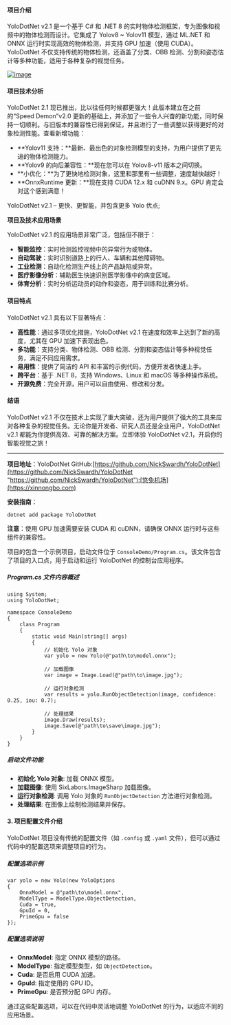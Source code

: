 
#### 项目介绍

YoloDotNet v2\.1 是一个基于 C\# 和 .NET 8 的实时物体检测框架，专为图像和视频中的物体检测而设计。它集成了 Yolov8 \~ Yolov11 模型，通过 ML.NET 和 ONNX 运行时实现高效的物体检测，并支持 GPU 加速（使用 CUDA）。YoloDotNet 不仅支持传统的物体检测，还涵盖了分类、OBB 检测、分割和姿态估计等多种功能，适用于各种复杂的视觉任务。

[![image](https://img2023.cnblogs.com/blog/510/202410/510-20241010214936425-577776944.png "image")](https://github.com)

#### 项目技术分析

YoloDotNet 2\.1 现已推出，比以往任何时候都更强大！此版本建立在之前的“Speed Demon”v2\.0 更新的基础上，并添加了一些令人兴奋的新功能，同时保持一切顺利。与旧版本的兼容性已得到保证，并且进行了一些调整以获得更好的对象检测性能。查看新增功能：

* **Yolov11 支持：**最新、最出色的对象检测模型的支持，为用户提供了更先进的物体检测能力。
* **Yolov9 的向后兼容性：**现在您可以在 Yolov8\-v11 版本之间切换。
* **小优化：**为了更快地检测对象，这里和那里有一些调整，速度越快越好！
* **OnnxRuntime 更新：**现在支持 CUDA 12\.x 和 cuDNN 9\.x。GPU 肯定会对这个感到满意！

YoloDotNet v2\.1 – 更快、更智能，并包含更多 Yolo 优点;

**项目及技术应用场景**

YoloDotNet v2\.1 的应用场景非常广泛，包括但不限于：

* **智能监控**：实时检测监控视频中的异常行为或物体。
* **自动驾驶**：实时识别道路上的行人、车辆和其他障碍物。
* **工业检测**：自动化检测生产线上的产品缺陷或异常。
* **医疗影像分析**：辅助医生快速识别医学影像中的病变区域。
* **体育分析**：实时分析运动员的动作和姿态，用于训练和比赛分析。

#### 项目特点

YoloDotNet v2\.1 具有以下显著特点：

* **高性能**：通过多项优化措施，YoloDotNet v2\.1 在速度和效率上达到了新的高度，尤其在 GPU 加速下表现出色。
* **多功能**：支持分类、物体检测、OBB 检测、分割和姿态估计等多种视觉任务，满足不同应用需求。
* **易用性**：提供了简洁的 API 和丰富的示例代码，方便开发者快速上手。
* **跨平台**：基于 .NET 8，支持 Windows、Linux 和 macOS 等多种操作系统。
* **开源免费**：完全开源，用户可以自由使用、修改和分发。

#### 结语

YoloDotNet v2\.1 不仅在技术上实现了重大突破，还为用户提供了强大的工具来应对各种复杂的视觉任务。无论你是开发者、研究人员还是企业用户，YoloDotNet v2\.1 都能为你提供高效、可靠的解决方案。立即体验 YoloDotNet v2\.1，开启你的智能视觉之旅！



---

**项目地址**：YoloDotNet GitHub:[https://github.com/NickSwardh/YoloDotNet](https://github.com/NickSwardh/YoloDotNet "https://github.com/NickSwardh/YoloDotNet"):[悠兔机场](https://xinnongbo.com)

**安装指南**：


```
dotnet add package YoloDotNet

```
**注意**：使用 GPU 加速需要安装 CUDA 和 cuDNN，请确保 ONNX 运行时与这些组件的兼容性。

项目的包含一个示例项目，启动文件位于 `ConsoleDemo/Program.cs`。该文件包含了项目的入口点，用于启动和运行 YoloDotNet 的控制台应用程序。

##### Program.cs 文件内容概述


```
using System;
using YoloDotNet;

namespace ConsoleDemo
{
    class Program
    {
        static void Main(string[] args)
        {
            // 初始化 Yolo 对象
            var yolo = new Yolo(@"path\to\model.onnx");

            // 加载图像
            var image = Image.Load(@"path\to\image.jpg");

            // 运行对象检测
            var results = yolo.RunObjectDetection(image, confidence: 0.25, iou: 0.7);

            // 处理结果
            image.Draw(results);
            image.Save(@"path\to\save\image.jpg");
        }
    }
}

```
##### 启动文件功能

* **初始化 Yolo 对象**: 加载 ONNX 模型。
* **加载图像**: 使用 SixLabors.ImageSharp 加载图像。
* **运行对象检测**: 调用 Yolo 对象的 `RunObjectDetection` 方法进行对象检测。
* **处理结果**: 在图像上绘制检测结果并保存。

#### 3\. 项目配置文件介绍

YoloDotNet 项目没有传统的配置文件（如 `.config` 或 `.yaml` 文件），但可以通过代码中的配置选项来调整项目的行为。

##### 配置选项示例


```
var yolo = new Yolo(new YoloOptions
{
    OnnxModel = @"path\to\model.onnx",
    ModelType = ModelType.ObjectDetection,
    Cuda = true,
    GpuId = 0,
    PrimeGpu = false
});

```
##### 配置选项说明

* **OnnxModel**: 指定 ONNX 模型的路径。
* **ModelType**: 指定模型类型，如 `ObjectDetection`。
* **Cuda**: 是否启用 CUDA 加速。
* **GpuId**: 指定使用的 GPU ID。
* **PrimeGpu**: 是否预分配 GPU 内存。

通过这些配置选项，可以在代码中灵活地调整 YoloDotNet 的行为，以适应不同的应用场景。



